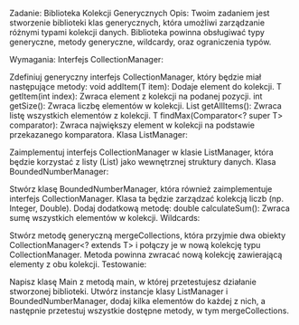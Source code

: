 Zadanie: Biblioteka Kolekcji Generycznych
Opis: Twoim zadaniem jest stworzenie biblioteki klas generycznych, która umożliwi zarządzanie różnymi typami kolekcji danych. Biblioteka powinna obsługiwać typy generyczne, metody generyczne, wildcardy, oraz ograniczenia typów.

Wymagania:
Interfejs CollectionManager<T>:

Zdefiniuj generyczny interfejs CollectionManager<T>, który będzie miał następujące metody:
void addItem(T item): Dodaje element do kolekcji.
T getItem(int index): Zwraca element z kolekcji na podanej pozycji.
int getSize(): Zwraca liczbę elementów w kolekcji.
List<T> getAllItems(): Zwraca listę wszystkich elementów z kolekcji.
T findMax(Comparator<? super T> comparator): Zwraca największy element w kolekcji na podstawie przekazanego komparatora.
Klasa ListManager<T>:

Zaimplementuj interfejs CollectionManager<T> w klasie ListManager<T>, która będzie korzystać z listy (List<T>) jako wewnętrznej struktury danych.
Klasa BoundedNumberManager<T extends Number>:

Stwórz klasę BoundedNumberManager<T extends Number>, która również zaimplementuje interfejs CollectionManager<T>. Klasa ta będzie zarządzać kolekcją liczb (np. Integer, Double).
Dodaj dodatkową metodę:
double calculateSum(): Zwraca sumę wszystkich elementów w kolekcji.
Wildcards:

Stwórz metodę generyczną mergeCollections, która przyjmie dwa obiekty CollectionManager<? extends T> i połączy je w nową kolekcję typu CollectionManager<T>.
Metoda powinna zwracać nową kolekcję zawierającą elementy z obu kolekcji.
Testowanie:

Napisz klasę Main z metodą main, w której przetestujesz działanie stworzonej biblioteki.
Utwórz instancje klasy ListManager<String> i BoundedNumberManager<Integer>, dodaj kilka elementów do każdej z nich, a następnie przetestuj wszystkie dostępne metody, w tym mergeCollections.
